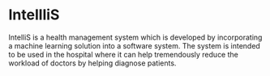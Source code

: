 # IntellliS
IntelliS is a health management system which is developed by incorporating a machine learning solution into a software system. The system is intended to be used in the hospital where it can help tremendously reduce the workload of doctors by helping diagnose patients.
